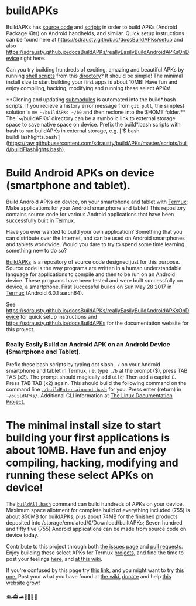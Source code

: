 buildAPKs
===============

BuildAPKs has [source code](https://github.com/orgs/BuildAPKs/dashboard) and [scripts](./scripts/build) in order to build APKs (Android Package Kits) on Android handhelds, and similar.  Quick setup instructions can be found here at https://sdrausty.github.io/docsBuildAPKs/setup and also https://sdrausty.github.io/docsBuildAPKs/reallyEasilyBuildAndroidAPKsOnDevice right here.

Can you try building hundreds of exciting, amazing and beautiful APKs by running [shell scripts](https://www.google.com/search?q=shell+scripts) from this [directory](./sources/build/)?  It should be simple!  The minimal install size to start building your first apps is about 10MB!  Have fun and enjoy compiling, hacking, modifying and running these select APKs!

**Cloning and updating [submodules](https://gist.github.com/gitaarik/8735255) is automated into the build\*.bash scripts.  If you recieve a history error message from `git pull`, the simplest solution is `mv ~/buildAPKs ~/b0` and then reclone into the $HOME folder.**  The `~/buildAPKs` directory can be a symbolic link to external storage space to save native space on device.  Prefix the build*.bash scripts with bash to run buildAPKs in external storage, e.g. [`$ bash buildFlashlights.bash`](https://raw.githubusercontent.com/sdrausty/buildAPKs/master/scripts/build/buildFlashlights.bash).

Build Android APKs on device (smartphone and tablet).
===============
Build Android APKs on device, on your smartphone and tablet with [Termux](https://termux.com/); Make applications for your Android smartphone and tablet! This repository contains source code for various Android applications that have been successfully built in [Termux](https://termux.com/).

Have you ever wanted to build your own application? Something that you can distribute over the Internet, and can be used on Android smartphones and tablets worldwide.  Would you dare to try to spend some time learning something new to do so?

[BuildAPKs](https://github.com/sdrausty/buildAPKs) is a repository of source code designed just for this purpose.  Source code is the way programs are written in a human understandable language for applications to compile and then to be run on an Android device.  These programs have been tested and were built successfully on device, a smartphone.  First successful builds on Sun May 28 2017 in [Termux](https://termux.com/) (Android 6.0.1 aarch64).

See https://sdrausty.github.io/docsBuildAPKs/reallyEasilyBuildAndroidAPKsOnDevice for quick setup instructions and https://sdrausty.github.io/docsBuildAPKs for the documentation website for this project.  

### Really Easily Build an Android APK on an Android Device (Smartphone and Tablet).

Prefix these bash scripts by typing dot slash `./` on your Android smartphone and tablet in Termux, i.e. type `./b` at the prompt ($), press TAB TAB (x2).  The prompt should magically add `uild`; Then add a capitol `E`.  Press TAB TAB (x2) again.  This should build the following command on the command line [`./buildEntertainment.bash`](https://raw.githubusercontent.com/sdrausty/buildAPKs/master/scripts/build/buildEntertainment.bash) for you.  Press enter (return) in `~/buildAPKs/`.  Additional CLI information at [The Linux Documentation Project.](https://duckduckgo.com/?q=command+line+beginner+site%3Atldp.org)

The minimal install size to start building your first applications is about 10MB.  Have fun and enjoy compiling, hacking, modifying and running these select APKs on device!
===============

The [`buildAll.bash`](https://raw.githubusercontent.com/sdrausty/buildAPKs/master/scripts/build/buildAll.bash) command can build hundreds of APKs on your device.  Maximum space allotment for complete build of everything included (755) is about 850MB for buildAPKs, plus about 74MB for the finished products deposited into /storage/emulated/0/Download/builtAPKs;  Seven hundred and fifty five (755) Android applications can be made from source code on device today.

Contribute to this project through both [the issues page](https://github.com/sdrausty/buildAPKs/issues) and [pull requests](https://github.com/sdrausty/buildAPKs/pulls).  Enjoy building these select APKs for Termux [projects,](https://github.com/sdrausty/buildAPKs/tree/master/sources) and find the time to post your feelings [here,](https://github.com/sdrausty/buildAPKs/issues) and [at this wiki](https://github.com/sdrausty/buildAPKs/wiki).

If you're confused by this page try [this link,](http://tldp.org/) and you might want to try [this one.](https://www.debian.org/doc/) Post your what you have found at [the wiki,](https://github.com/sdrausty/buildAPKs/wiki) [donate](https://sdrausty.github.io/pages/donate) and help [this website grow!](https://sdrausty.github.io/)


🛳⛴🛥🚢🚤🚣⛵

